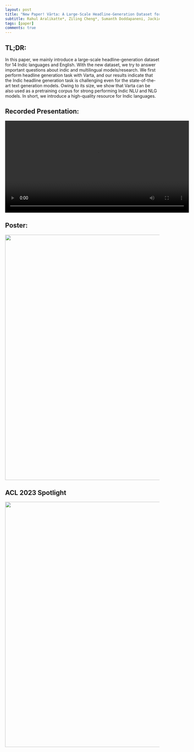 ```yaml
---
layout: post
title: "New Paper! Vārta: A Large-Scale Headline-Generation Dataset for Indic Languages (Findings of ACL 2023)"
subtitle: Rahul Aralikatte*, Ziling Cheng*, Sumanth Doddapaneni, Jackie Chi Kit Cheung
tags: [paper]
comments: true
---
```

## TL;DR:
In this paper, we mainly introduce a large-scale headline-generation dataset for 14 Indic languages and English. With the new dataset, we try to answer important questions about indic and multilingual models/research. We first perform headline generation task with Varta, and our results indicate that the Indic headline generation task is challenging even for the state-of-the-art text generation models. Owing to its size, we show that Varta can be also used as a pretraining corpus for strong performing Indic NLU and NLG models. In short, we introduce a high-quality resource for Indic languages.

## Recorded Presentation:
<video height="300px" controls="controls">
        <source src="[https://drive.google.com/uc?id=1EgZjl_qHPLIslHZTOTAnl3wjGvDluRt-](https://drive.google.com/file/d/1EgZjl_qHPLIslHZTOTAnl3wjGvDluRt-/view?usp=drive_link)"  type="video/mp4"/>
</video>

## Poster:

<center> <img src="https://drive.google.com/uc?id=1ufYouhPvNmgTfQVjx65FGN-eIosD4qOK" width="800"></center>

## ACL 2023 Spotlight
<center> <img src="https://drive.google.com/uc?id=1Iqd5vXfyqkHntI8GjNwT8vchQHPLuapD" width="800"></center>
